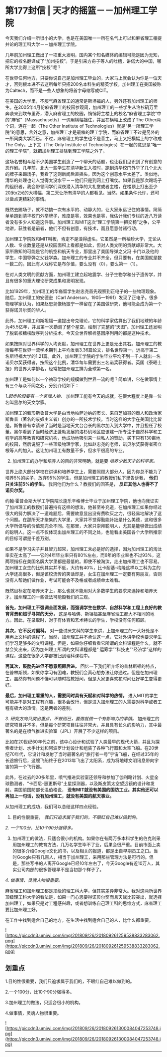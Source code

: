 # 第177封信 | 天才的摇篮－－加州理工学院

今天我们介绍一所很小的大学，也是在美国唯一一所在名气上可以和麻省理工相提并论的理工科大学－－加州理工学院。

几年前加州理工做出了一项重大发明，国内某个知名媒体的编辑可能是因为无知，把它的校名翻译成了“加州技校”。于是引来方舟子等人的吐槽，讲偌大的中国，哪所大学比得上这所“技校”呢？

在世界任何地方，只要你说自己是加州理工毕业的，大家马上就会认为你是一位天才，否则根本进不去这所每年只招200名本科生的精英学校。加州理工在美国被称为Caltech，而不是一些人想象的将首字母缩写成CIT。

在美国的大学里，不服气麻省理工的通常是斯坦福的人，另外还有加州理工的师生。在2005年4月份麻省理工的校园参观周，加州理工的一些学生从洛杉矶万里奔袭来到坎布里奇，潜入麻省理工的校园，悄悄将主楼上的校名“麻省理工学院”中的“麻省”（Massachusetts）一词用横幅挡住，并且在横幅上改成了The Other两个词，连在一起（The Other Institute of Technologies）就是“另一所理工学院”的意思，言外之意，加州理工才是最棒的理工学院，而麻省理工不过是另外的一所同类大学而已。不过，麻省理工的学生也不是善主，马上又把横幅上的字改成The Only，上下文（The Only Institute of Technologies）在一起的意思是“唯一的理工学院”，就把加州理工排除到理工学院之外了。

这场名誉相斗给不少美国学生创造了一个聊天的话题，也让我们见识到了有创意的恶作剧。几年前，北大一些学生在清华新生入校时，跑到清华校门外举了几个北大的牌子来踢场子，我看了这则新闻后直摇头，因为这个创意水平太差了。类似地，清华的处理也让人觉得太没水平－－他们只是到网上打嘴仗。如果我是那次踢场子的组织者，我会带领同学们深夜潜入清华的大礼堂或者主楼，在楼顶上打出至少20米x2米的大横幅，第二天让所有清华的人都看见。当然，如果条件允许，还可以做点更精彩的事情。

既然去踢场子，就不妨搞一次有水平的、动静大的，让大家永远记住的事情。简简单单跑到清华校门外举牌子，难度是零，效果也是零，我估计我们专栏的近八万读者没有多少人知道这件事。加州理工和MIT这次“理工学院第一把交椅”之争，公平地讲，获胜者是前者，他们不但有创意，有技术，而且愿意付诸行动。

加州理工学院敢和MIT叫板，肯定不是浪得虚名。它虽然是一所袖珍大学，无论从人数、专业数量还是从校园面积上看都是如此，但对人类文明的贡献却非常大。大家所熟知的可能是它的航空和航天专业，那里出了美国导弹之父冯·卡门以及他的学生，中国导弹之父钱学森。加州理工的专业并不齐全，但只要有，在美国就是数一数二的。因此有人戏称它是布尔值，要么没有（0），要么第一（1）。

在对人类文明的贡献方面，加州理工建立起地震学、分子生物学和分子遗传学，并且有很多的重大理论研究成果和发明发现。

比如1929年，加州理工的华裔留学生赵忠尧首先观察到正电子的一些物理现象。随后，加州理工的安德逊（Carl Anderson，1905—1991）发现了正电子。很多物理学家认为，如果赵忠尧像杨振宁一样留在了美国做研究，他可能会成为第一个获得诺贝尔奖的华人。

此外，加州理工和斯坦福一道提出夸克理论，它的科学家估算出了我们地球的年龄为45.5亿年，并且第一次勘测了整个星空，绘制了完整的“天图”。加州理工还发明了脱氧核糖核酸序列分析技术，今天全世界解析基因序列用的都是这种技术。

如果按照对世界科学的人均贡献，加州理工在世界上更是无出其右。加州理工的教授每年在世界一流学术期刊上平均发表3.36篇论文，排名世界第一，远高于第二名斯坦福大学的1.21篇。此外，加州理工学院的学生毕业平均不到一千人就出一名诺贝尔奖获得者，按照这个比例，清华每年需要出三名诺奖获得者。英国《泰晤士报》的世界大学排名，经常把加州理工排为全球第一名。

加州理工是如何以一个袖珍学校的规模做到世界一流的呢？简单讲，它在做事情上有三个与众不同之处，分别介绍如下：

 *1.起步阶段要有一个灵魂人物，* 加州理工能有今天的成就，在很大程度上是靠一位名叫黑尔的天文学家。

加州理工的雏形斯鲁普大学是由当地帕萨迪纳的市长、来自芝加哥的商人和政治家斯鲁普（著名的废奴主义者）创办的一所技术学校。当时这样的大学在美国比比皆是。斯鲁普有幸请来了当时是当地天文台台长的黑尔加入到大学中，并且担任了校董。黑尔看到了当时经济正蓬勃发展的洛杉矶地区应该建一所专注于自然科学和工程学的高等教育和研究机构，他成功地吸引来一些私人的赞助，买下只有130亩地的校园，然后说服了一些顶级物理学家，比如赵忠尧的老师，诺贝尔奖获得者密立根等人的加入。这让加州理工有数量不多，但水平很高的专业。

2. 加州理工的办学和培养人的目的非常明确，就是要 *培养少数天才的科学家。*

世界上绝大部分学校在讲课和培养学生上，需要照顾大部分人，因为你总不能为了培养5%的尖子，放弃95%的学生。但是加州理工的教授们私下里告诉我， **他们只关注前5%的学生。** 我问他们为什么？教授们的回答是， **反正其他人也得不了诺贝尔奖。**

约翰·霍普金斯大学工学院院长施乐辛格博士毕业于加州理工学院，他也向我证实了加州理工的教授们普遍持有这样的想法，他甚至补充道，在加州理工如果你经过很大的努力解决了一道难题后，需要故意显出没有费吹灰之力，很轻易地解决了这个问题。在那所天才聚集的大学里，大家并不觉得勤能补拙是什么美德，这和很多大学所倡导的价值观完全不同。在那里，大家只崇拜聪明人，尤其是能够做出成绩的聪明人。这一点不仅体现出加州理工的不同之处，也能看出美国各个大学所推崇的目标可谓是千差万别。

如果不是学习尖子并且智力超常，加州理工未必是好的选择，因为加州理工的淘汰率实在太高了——它的4年毕业率只有80%左右，而6年的毕业率也不过93%，这两项指标在美国名牌大学里都是最低的。即使不被淘汰，走出加州理工也不容易。加州理工女生的比例其实并不低，大约有40%，比卡耐基-梅隆这样以工科为主的大学还高很多，但是该校流传的笑话却是，女生在加州理工一定要有男朋友，否则没有人帮她们做作业，考试可能会不及格或者成绩单太难看。

既然目标定在培养天才上，那么也就不能用对大多数学生的要求来选择和培养天才。加州理工的一些做法可能毁我们的三观。

 **首先，加州理工不强调全面发展，而强调学生在数学、自然科学和工程上良好的教育背景和超乎寻常的天分，** 这是与哈佛、斯坦福甚至麻省理工都大不相同的地方。因此，在录取时，对于有体育和艺术特长的学生，学校没有任何照顾。

 **其次，它不反对偏科。** 对一些讨厌文科的学生来讲，上加州理工的一大好处是不用再上文科的课程了。当然，加州理工并不承认这一点，它对外讲学校也要求学生们学习足够多的文科课程。但是，如果你仔细看看它所谓的文科课程是什么，就不禁会笑出来，因为加州理工所谓的文科课程都是“ 运筹学”“科技史”“经济学”这样的课程，这些在很多大学都被归到理科课程中。

 **再其次，鼓励先进但不愿意照顾后进。** 回忆一下我们所介绍的普林斯顿的特点，在普林斯顿，如果你学习有困难，教授们会真心想办法让你通过。但是在加州理工，虽然你有问题不懂可以随时找教授问，但是大家更喜欢花时间让好学生变得更好。

 **最后，加州理工看重的人，需要同时具有天赋和对科学的热情。** 进入MIT的学生可能并不是对工程有兴趣，很多会改行，但是进入加州理工的人需要对科学或者工程有极大的热情。这是两者的差别。

 *3. 研究方向只突出重点，不做则已，要做就做一个有影响力的事情。* 加州理工的研究项目并不多，但是每个研究项目往往非常大，并且具有长久的影响力，其中最著名的是在喷气推进实验室（JPL）开展了不少这样的项目。

比如在20世纪60年代之前，该中心设计和试验了人类最早的现代火箭，并且为探索者计划、水手计划和阿波罗计划设计和组装了各种飞行器和太空飞船。在20世纪70年代，它设计和发射了当时最著名的“旅行者一号”宇宙飞船，在经过35年的长途旅行后，这艘飞船终于在2013年飞出了太阳系，成为将地球文明讯息带向宇宙的第一个飞行器。

此外，在过去的20多年里，喷气推进实验室还领导和参加了伽利略计划、火星全球勘测者、“卡西尼-惠更斯号”土星探测器，以及斯皮策太空望远镜的设计和发射。美国前国防部长温伯格说， **没有MIT就没有美国的国防工业。其实他还可以再加上一句话，没有加州理工，就没有美国的航天事业。**

从加州理工的成功，我们可以总结这样四点经验。

1. 目的性很重要， *我们只追求属于我们的，不眼红自己难以做到的。*

 *2. 一个100分，比10个90分强得多。*

3. 加州理工的做法，只适合很小的机构。如果你在有两万多本科学生的伯克利采用加州理工的教育方法，几万名学生毕不了业，后果会很严重。目前市面上卖的很多介绍Google文化的书，以及相关的报道，都是出自早期员工之口。当时Google只有几百人，相当于加州理工，采用那些管理方法是可行的。但是，那些写书的人离开Google已经10年左右了，今天Google有近10万人，其实公司内部的很多管理早不是当初那个样子了。

 *4. 做事情，灵魂人物很重要。*

麻省理工和加州理工都是顶级的理工科大学，但其实差异非常大。我对这两所世界顶级理工科大学的看法是，如果一门心思要得诺贝尔奖而且天赋比较突出，就选择加州理工，如果只是对工程感兴趣，或者想训练自己理工科的思维方式，麻省理工要比加州理工好。

在工作中找到适合自己的地方，在生活中找到适合自己的人，比什么都重要。

![https://piccdn3.umiwi.com/img/201809/26/201809261259538833283062.png](https://piccdn3.umiwi.com/img/201809/26/201809261259538833283062.png)

## 划重点

1.目的性很重要，我们只追求属于我们的，不眼红自己难以做到的。

2.一个100分，比10个90分强得多。

3.加州理工的做法，只适合很小的机构。

4.做事情，灵魂人物很重要。

![https://piccdn3.umiwi.com/img/201809/26/201809261300084047253748.jpg](https://piccdn3.umiwi.com/img/201809/26/201809261300084047253748.jpg)

---
